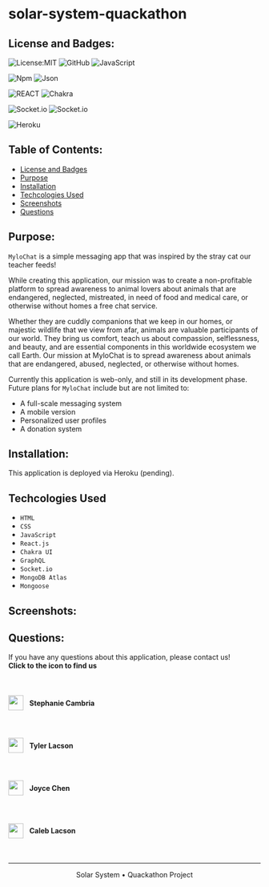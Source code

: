 # solar-system-quackathon

## License and Badges:

![License:MIT](https://img.shields.io/badge/License-MIT-green) ![GitHub](https://img.shields.io/badge/GitHub-100000?style=for-the-badge&logo=github&logoColor=white) ![JavaScript](https://img.shields.io/badge/JavaScript-323330?style=for-the-badge&logo=javascript&logoColor=F7DF1E)

![Npm](https://img.shields.io/badge/npm-CB3837?style=for-the-badge&logo=npm&logoColor=white) ![Json](https://img.shields.io/badge/json-5E5C5C?style=for-the-badge&logo=json&logoColor=white)

![REACT](https://img.shields.io/badge/React-20232A?style=for-the-badge&logo=react&logoColor=61DAFB) ![Chakra](https://img.shields.io/badge/Chakra--UI-319795?style=for-the-badge&logo=chakra-ui&logoColor=white)

![Socket.io](https://img.shields.io/badge/Socket.io-010101?&style=for-the-badge&logo=Socket.io&logoColor=white)
![Socket.io](https://img.shields.io/badge/GraphQl-E10098?style=for-the-badge&logo=graphql&logoColor=white)

![Heroku](https://img.shields.io/badge/Heroku-430098?style=for-the-badge&logo=heroku&logoColor=white)

## Table of Contents:

- [License and Badges](#license-and-badges)
- [Purpose](#purpose)
- [Installation](#installation)
- [Techcologies Used](#techcologies-used)
- [Screenshots](#screenshots)
- [Questions](#questions)

## Purpose:

`MyloChat` is a simple messaging app that was inspired by the stray cat our teacher feeds!

While creating this application, our mission was to create a non-profitable platform to spread awareness to animal lovers about animals that are endangered, neglected, mistreated, in need of food and medical care, or otherwise without homes a free chat service.       

Whether they are cuddly companions that we keep in our homes, or majestic wildlife that we view from afar, animals are valuable participants of our world. They bring us comfort, teach us about compassion, selflessness, and beauty, and are essential components in this worldwide ecosystem we call Earth. Our mission at MyloChat is to spread awareness about animals that are endangered, abused, neglected, or otherwise without homes.

Currently this application is web-only, and still in its development phase. Future plans for `MyloChat` include but are not limited to:

* A full-scale messaging system
* A mobile version
* Personalized user profiles
* A donation system

## Installation:

This application is deployed via Heroku (pending).

## Techcologies Used

- `HTML`
- `CSS`
- `JavaScript`
- `React.js`
- `Chakra UI`
- `GraphQL`
- `Socket.io`
- `MongoDB Atlas`
- `Mongoose`

## Screenshots:

## Questions:

If you have any questions about this application, please contact us!<br>
**Click to the icon to find us**

<br>
<h4 style="display:flex; align-items:center;gap:12px;"><a href="https://github.com/StephCambria" title="video text"><img src="./client/src/image/github-mark-white.png" width="30" height="30"></a>Stephanie Cambria</h4>
<br>
<h4 style="display:flex; align-items:center;gap:12px;"><a href="https://github.com/Mykneeisonfire" title="video text"><img src="./client/src/image/github-mark-white.png" width="30" height="30"></a>Tyler Lacson</h4>
<br>
<h4 style="display:flex; align-items:center;gap:12px;"><a href="https://github.com/joyce750526" title="video text"><img src="./client/src/image/github-mark-white.png" width="30" height="30"></a>Joyce Chen</h4>
<br>
<h4 style="display:flex; align-items:center;gap:12px;"><a href="https://github.com/clacson95" title="video text"><img src="./client/src/image/github-mark-white.png" width="30" height="30"></a>Caleb Lacson</h4>
<br>

---

<p align= "center"> Solar System • Quackathon Project</p>
